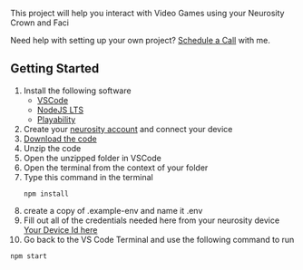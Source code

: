 This project will help you interact with Video Games using your
Neurosity Crown and Faci

Need help with setting up your own project? [Schedule a Call](https://tidycal.com/tylerlemke/ai-consulting-call) with me.

## Getting Started

1. Install the following software
   - [VSCode](https://code.visualstudio.com/download)
   - [NodeJS LTS](https://nodejs.org/en)
   - [Playability](https://www.playability.gg/download)
2. Create your [neurosity account](https://console.neurosity.co/) and connect your device
3. [Download the code](https://github.com/tyler-lemke/neurosity-openai-starter/archive/refs/heads/main.zip)
4. Unzip the code
5. Open the unzipped folder in VSCode
6. Open the terminal from the context of your folder
7. Type this command in the terminal
   ```
   npm install
   ```
8. create a copy of .example-env and name it .env
9.  Fill out all of the credentials needed here from your neurosity device [Your Device Id here](https://console.neurosity.co/settings)
10. Go back to the VS Code Terminal and use the following command to run

```
npm start
```
